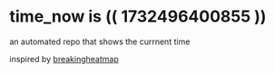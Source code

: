 # time_now is (( 1732496400855 ))

an automated repo that shows the currnent time

inspired by [breakingheatmap](https://github.com/breakingheatmap/breakingheatmap)